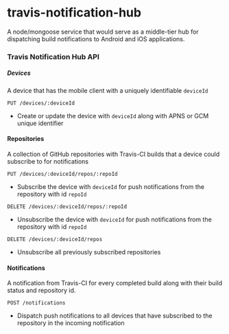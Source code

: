 travis-notification-hub
=======================

A node/mongoose service that would serve as a middle-tier hub for dispatching build notifications to Android and iOS applications.


### Travis Notification Hub API

##### Devices

A device that has the mobile client with a uniquely identifiable `deviceId`

`PUT /devices/:deviceId`
 - Create or update the device with `deviceId` along with APNS or GCM unique identifier
 
#### Repositories
 
A collection of GitHub repositories with Travis-CI builds that a device could subscribe to for notifications
 
`PUT /devices/:deviceId/repos/:repoId`
 - Subscribe the device with `deviceId` for push notifications from the repository with id `repoId`
  
`DELETE /devices/:deviceId/repos/:repoId`
 - Unsubscribe the device with `deviceId` for push notifications from the repository with id `repoId`

`DELETE /devices/:deviceId/repos`
 - Unsubscribe all previously subscribed repositories

#### Notifications

A notification from Travis-CI for every completed build along with their build status and repository id.

`POST /notifications`
 - Dispatch push notifications to all devices that have subscribed to the repository in the incoming notification
